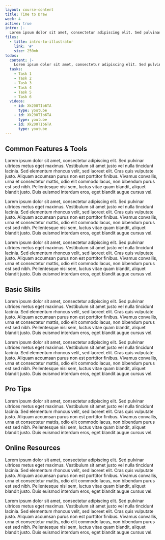```yaml
---
layout: course-content
title: Time to Draw
week: 4
active: true
intro: |-
  Lorem ipsum dolor sit amet, consectetur adipiscing elit. Sed pulvinar ultrices metus eget maximus. Vestibulum sit amet justo vel nulla tincidunt lacinia.
files:
  - title: intro-to-illustrator
    link: '#'
    size: 250mb
todos:
  content: |-
    Lorem ipsum dolor sit amet, consectetur adipiscing elit. Sed pulvinar ultrices metus eget maximus. Vestibulum sit amet justo vel nulla tincidunt lacinia.
  tasks:
    - Task 1
    - Task 2
    - Task 3
    - Task 4
    - Task 5
    - Task 6
  videos:
    - id: Xk200TIb6TA
      type: youtube
    - id: Xk200TIb6TA
      type: youtube
    - id: Xk200TIb6TA
      type: youtube
---
```


## Common Features & Tools
Lorem ipsum dolor sit amet, consectetur adipiscing elit. Sed pulvinar ultrices metus eget maximus. Vestibulum sit amet justo vel nulla tincidunt lacinia. Sed elementum rhoncus velit, sed laoreet elit. Cras quis vulputate justo. Aliquam accumsan purus non est porttitor finibus. Vivamus convallis, urna et consectetur mattis, odio elit commodo lacus, non bibendum purus est sed nibh. Pellentesque nisi sem, luctus vitae quam blandit, aliquet blandit justo. Duis euismod interdum eros, eget blandit augue cursus vel.

Lorem ipsum dolor sit amet, consectetur adipiscing elit. Sed pulvinar ultrices metus eget maximus. Vestibulum sit amet justo vel nulla tincidunt lacinia. Sed elementum rhoncus velit, sed laoreet elit. Cras quis vulputate justo. Aliquam accumsan purus non est porttitor finibus. Vivamus convallis, urna et consectetur mattis, odio elit commodo lacus, non bibendum purus est sed nibh. Pellentesque nisi sem, luctus vitae quam blandit, aliquet blandit justo. Duis euismod interdum eros, eget blandit augue cursus vel.

Lorem ipsum dolor sit amet, consectetur adipiscing elit. Sed pulvinar ultrices metus eget maximus. Vestibulum sit amet justo vel nulla tincidunt lacinia. Sed elementum rhoncus velit, sed laoreet elit. Cras quis vulputate justo. Aliquam accumsan purus non est porttitor finibus. Vivamus convallis, urna et consectetur mattis, odio elit commodo lacus, non bibendum purus est sed nibh. Pellentesque nisi sem, luctus vitae quam blandit, aliquet blandit justo. Duis euismod interdum eros, eget blandit augue cursus vel.

## Basic Skills
Lorem ipsum dolor sit amet, consectetur adipiscing elit. Sed pulvinar ultrices metus eget maximus. Vestibulum sit amet justo vel nulla tincidunt lacinia. Sed elementum rhoncus velit, sed laoreet elit. Cras quis vulputate justo. Aliquam accumsan purus non est porttitor finibus. Vivamus convallis, urna et consectetur mattis, odio elit commodo lacus, non bibendum purus est sed nibh. Pellentesque nisi sem, luctus vitae quam blandit, aliquet blandit justo. Duis euismod interdum eros, eget blandit augue cursus vel.

Lorem ipsum dolor sit amet, consectetur adipiscing elit. Sed pulvinar ultrices metus eget maximus. Vestibulum sit amet justo vel nulla tincidunt lacinia. Sed elementum rhoncus velit, sed laoreet elit. Cras quis vulputate justo. Aliquam accumsan purus non est porttitor finibus. Vivamus convallis, urna et consectetur mattis, odio elit commodo lacus, non bibendum purus est sed nibh. Pellentesque nisi sem, luctus vitae quam blandit, aliquet blandit justo. Duis euismod interdum eros, eget blandit augue cursus vel.

## Pro Tips
Lorem ipsum dolor sit amet, consectetur adipiscing elit. Sed pulvinar ultrices metus eget maximus. Vestibulum sit amet justo vel nulla tincidunt lacinia. Sed elementum rhoncus velit, sed laoreet elit. Cras quis vulputate justo. Aliquam accumsan purus non est porttitor finibus. Vivamus convallis, urna et consectetur mattis, odio elit commodo lacus, non bibendum purus est sed nibh. Pellentesque nisi sem, luctus vitae quam blandit, aliquet blandit justo. Duis euismod interdum eros, eget blandit augue cursus vel.

## Online Resources
Lorem ipsum dolor sit amet, consectetur adipiscing elit. Sed pulvinar ultrices metus eget maximus. Vestibulum sit amet justo vel nulla tincidunt lacinia. Sed elementum rhoncus velit, sed laoreet elit. Cras quis vulputate justo. Aliquam accumsan purus non est porttitor finibus. Vivamus convallis, urna et consectetur mattis, odio elit commodo lacus, non bibendum purus est sed nibh. Pellentesque nisi sem, luctus vitae quam blandit, aliquet blandit justo. Duis euismod interdum eros, eget blandit augue cursus vel.

Lorem ipsum dolor sit amet, consectetur adipiscing elit. Sed pulvinar ultrices metus eget maximus. Vestibulum sit amet justo vel nulla tincidunt lacinia. Sed elementum rhoncus velit, sed laoreet elit. Cras quis vulputate justo. Aliquam accumsan purus non est porttitor finibus. Vivamus convallis, urna et consectetur mattis, odio elit commodo lacus, non bibendum purus est sed nibh. Pellentesque nisi sem, luctus vitae quam blandit, aliquet blandit justo. Duis euismod interdum eros, eget blandit augue cursus vel.